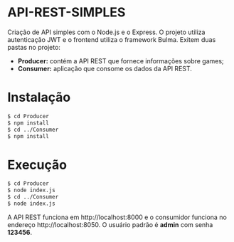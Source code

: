 # API-REST-SIMPLES
Criação de API simples com o Node.js e o Express. O projeto utiliza autenticação JWT e o frontend utiliza o framework Bulma.
Exitem duas pastas no projeto:
 - **Producer:** contém a API REST que fornece informações sobre games;
 - **Consumer:** aplicação que consome os dados da API REST.
# Instalação
```sh
$ cd Producer
$ npm install
$ cd ../Consumer
$ npm install
```
# Execução
```sh
$ cd Producer
$ node index.js
$ cd ../Consumer
$ node index.js
```
A API REST funciona em http://localhost:8000 e o consumidor funciona no endereço http://localhost:8050. O usuário padrão é **admin** com senha **123456**.
